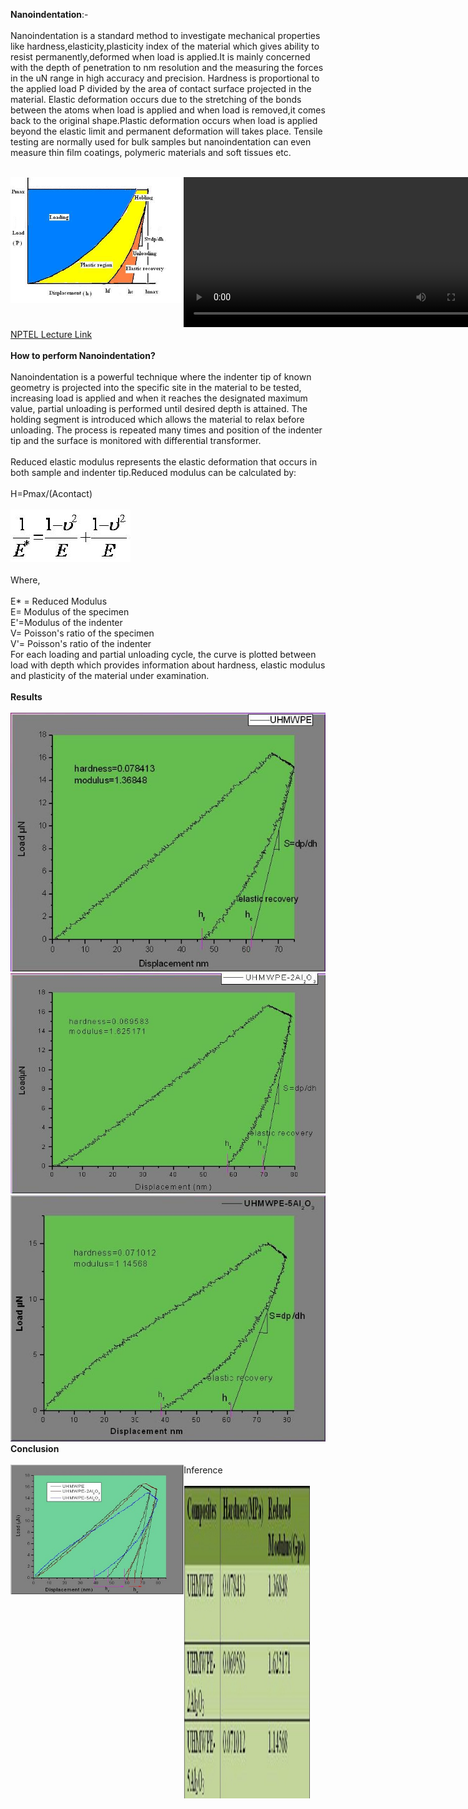 <b>Nanoindentation</b>:-<br><br>
Nanoindentation is a standard method to investigate mechanical properties like hardness,elasticity,plasticity index of the material which gives ability to resist permanently,deformed when load is applied.It is mainly concerned with the depth of penetration to nm resolution and the measuring the forces in the uN range in high accuracy and precision. Hardness is proportional to the applied load P divided by the area of contact surface projected in the material. Elastic deformation occurs due to the stretching of the bonds between the atoms when load is applied and when load is removed,it comes back to the original shape.Plastic deformation occurs when load is applied beyond the elastic limit and permanent deformation will takes place. Tensile testing are normally used for bulk samples but nanoindentation can even measure thin film coatings, polymeric materials and soft tissues etc.<br><br>
<div style="float:left;width:55%;border: solid 1 px black;"><img src="images/nano1.jpg"></div>
 <div style="float:left;width:40%;border: solid 1 px black;"><video width="500" height="240" controls>
  <source src="images/nfm.mp4" type="video/mp4">
  Your browser does not support the video tag</video></div><br>
  <div style="content: '.';clear: both;display: block;height: 0;visibility: hidden;"></div>
<a href="https://youtu.be/-8HISU35vhY" target=_blank>NPTEL Lecture Link</a><br><br>
<b>How to perform Nanoindentation?</b><br><br>
Nanoindentation is a powerful technique where the indenter tip of known geometry is projected into the specific site in the material to be tested, increasing load is applied and when it reaches the designated maximum value, partial unloading is performed until desired depth is attained. The holding segment is introduced which allows the material to relax before unloading. The process is repeated many times and position of the indenter tip and the surface is monitored with differential transformer.<br><br>
Reduced elastic modulus represents the elastic deformation that occurs in both sample and indenter tip.Reduced modulus can be calculated by:<br><br>
H=Pmax/(Acontact)<br><br>
<img src="images/formula1.jpg"><br><br>
Where,<br><br>
E* = Reduced Modulus<br>
E= Modulus of the specimen<br>
E'=Modulus of the indenter<br>
V= Poisson's ratio of the specimen<br>
V'= Poisson's ratio of the indenter<br>
For each loading and partial unloading cycle, the curve is plotted between load with depth which provides information about hardness, elastic modulus and plasticity of the material under examination.<br><br>
<b>Results</b><br><br>
<img src="images/uhm1.jpg"><br>
<img src="images/uhm2.jpg"><br>
<img src="images/uhm3.jpg"><br>
<b>Conclusion</b><br><br><div style="float:left;width:55%;border: solid 1 px black;">
<img src="images/uhm4.jpg"></div>
<div style="float:left;width:40%;border: solid 1 px black;">Inference<br><br>
<img src="images/modulas.jpg" width=300 height=500></div>
